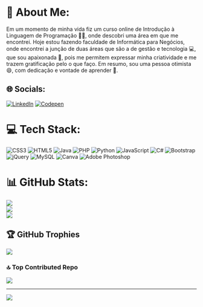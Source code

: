 # 🤩 About Me:
Em um momento de minha vida fiz um curso online de Introdução à Linguagem de Programação 👩‍💻, onde descobri uma área em que me encontrei. Hoje estou fazendo faculdade de Informática para Negócios, onde encontrei a junção de duas áreas que são a de gestão e tecnologia 💻, que sou apaixonada 🥰, pois me permitem expressar minha criatividade e me trazem gratificação pelo o que faço. Em resumo, sou uma pessoa otimista 😄, com dedicação e vontade de aprender 💪.


## 🌐 Socials:
[![LinkedIn](https://img.shields.io/badge/LinkedIn-%230077B5.svg?logo=linkedin&logoColor=white)](https://linkedin.com/in/anaelizayukimoto) [![Codepen](https://img.shields.io/badge/Codepen-000000?logo=codepen&logoColor=white)](https://codepen.io/@AninhaYuki) 

# 💻 Tech Stack:
![CSS3](https://img.shields.io/badge/css3-%231572B6.svg?style=for-the-badge&logo=css3&logoColor=white) ![HTML5](https://img.shields.io/badge/html5-%23E34F26.svg?style=for-the-badge&logo=html5&logoColor=white) ![Java](https://img.shields.io/badge/java-%23ED8B00.svg?style=for-the-badge&logo=java&logoColor=white) ![PHP](https://img.shields.io/badge/php-%23777BB4.svg?style=for-the-badge&logo=php&logoColor=white) ![Python](https://img.shields.io/badge/python-3670A0?style=for-the-badge&logo=python&logoColor=ffdd54) ![JavaScript](https://img.shields.io/badge/javascript-%23323330.svg?style=for-the-badge&logo=javascript&logoColor=%23F7DF1E) ![C#](https://img.shields.io/badge/c%23-%23239120.svg?style=for-the-badge&logo=c-sharp&logoColor=white) ![Bootstrap](https://img.shields.io/badge/bootstrap-%23563D7C.svg?style=for-the-badge&logo=bootstrap&logoColor=white) ![jQuery](https://img.shields.io/badge/jquery-%230769AD.svg?style=for-the-badge&logo=jquery&logoColor=white) ![MySQL](https://img.shields.io/badge/mysql-%2300f.svg?style=for-the-badge&logo=mysql&logoColor=white) ![Canva](https://img.shields.io/badge/Canva-%2300C4CC.svg?style=for-the-badge&logo=Canva&logoColor=white) ![Adobe Photoshop](https://img.shields.io/badge/adobephotoshop-%2331A8FF.svg?style=for-the-badge&logo=adobephotoshop&logoColor=white)
# 📊 GitHub Stats:
![](https://github-readme-stats.vercel.app/api?username=AninhaYuki&theme=dark&hide_border=false&include_all_commits=false&count_private=false)<br/>
![](https://github-readme-streak-stats.herokuapp.com/?user=AninhaYuki&theme=dark&hide_border=false)<br/>
![](https://github-readme-stats.vercel.app/api/top-langs/?username=AninhaYuki&theme=dark&hide_border=false&include_all_commits=false&count_private=false&layout=compact)

## 🏆 GitHub Trophies
![](https://github-profile-trophy.vercel.app/?username=AninhaYuki&theme=radical&no-frame=false&no-bg=true&margin-w=4)

### 🔝 Top Contributed Repo
![](https://github-contributor-stats.vercel.app/api?username=AninhaYuki&limit=5&theme=monokai&combine_all_yearly_contributions=true)

---
[![](https://visitcount.itsvg.in/api?id=AninhaYuki&icon=9&color=5)](https://visitcount.itsvg.in)

<!-- Proudly created with GPRM ( https://gprm.itsvg.in ) -->

